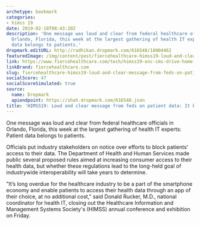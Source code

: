 ```yaml
---
archetype: bookmark
categories:
- himss 19
date: 2019-02-18T08:43:20Z
description: 'One message was loud and clear from federal healthcare officials in
  Orlando, Florida, this week at the largest gathering of health IT experts: Patient
  data belongs to patients.'
dropmark.editURL: http://radhikan.dropmark.com/616548/18004462
featuredImage: /img/content/post/fiercehealthcare-himss19-loud-and-clear-message-from-feds-on-patient-data-it-belongs-to-patients.png
link: https://www.fiercehealthcare.com/tech/himss19-onc-cms-drive-home-message-data-belongs-to-patients
linkBrand: fiercehealthcare.com
slug: fiercehealthcare-himss19-loud-and-clear-message-from-feds-on-patient-data-it-belongs-to-patients
socialScore: 47
socialScoreSimulated: true
source:
  name: Dropmark
  apiendpoint: https://shah.dropmark.com/616548.json
title: 'HIMSS19: Loud and clear message from feds on patient data: It belongs to patients'
---
```

One message was loud and clear from federal healthcare officials in Orlando, Florida, this week at the largest gathering of health IT experts: Patient data belongs to patients.

Officials put industry stakeholders on notice over efforts to block patients' access to their data. The Department of Health and Human Services made public several proposed rules aimed at increasing consumer access to their health data, but whether these regulations lead to the long-held goal of industrywide interoperability will take years to determine.

"It’s long overdue for the healthcare industry to be a part of the smartphone economy and enable patients to access their health data through an app of their choice, at no additional cost," said Donald Rucker, M.D., national coordinator for health IT, closing out the Healthcare Information and Management Systems Society's (HIMSS) annual conference and exhibition on Friday.

